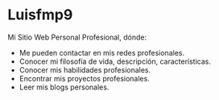 # Luisfmp9
Mi Sitio Web Personal Profesional, dónde:
* Me pueden contactar en mis redes profesionales.
* Conocer mi filosofía de vida, descripción, características.
* Conocer mis habilidades profesionales.
* Encontrar mis proyectos profesionales.
* Leer mis blogs personales.
